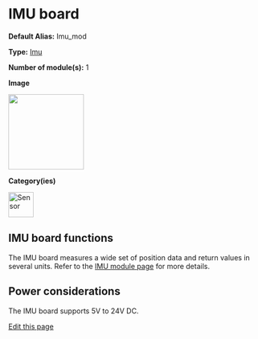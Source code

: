 # IMU board
<div class="cust_sheet" markdown="1">
<p class="cust_sheet-title" markdown="1"><strong>Default Alias:</strong> Imu_mod</p>
<p class="cust_sheet-title" markdown="1"><strong>Type:</strong> <a href="/_pages/modules/modules_list/imu.md">Imu</a></p>
<p class="cust_sheet-title" markdown="1"><strong>Number of module(s):</strong> 1</p>
<p class="cust_sheet-title" markdown="1"><strong>Image</strong></p>
<p class="cust_indent" markdown="1"><img height="150" src="{{img_path}}/imu-module.png"></p>
<p class="cust_sheet-title" markdown="1"><strong>Category(ies)</strong></p>
<p class="cust_indent" markdown="1">
<img height="50" src="{{img_path}}/sticker-sensor.png" title="Sensor">
</p>
</div>

## IMU board functions
The IMU board measures a wide set of position data and return values in several units. Refer to the [IMU module page]({{modules_path}}/imu.md) for more details.

## Power considerations
The IMU board supports 5V to 24V DC.

<div class="cust_edit_page"><a href="https://{{gh_path}}{{boards_path}}/imu.md">Edit this page</a></div>
